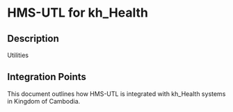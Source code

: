 # HMS-UTL for kh_Health

## Description

Utilities

## Integration Points

This document outlines how HMS-UTL is integrated with kh_Health systems in Kingdom of Cambodia.
